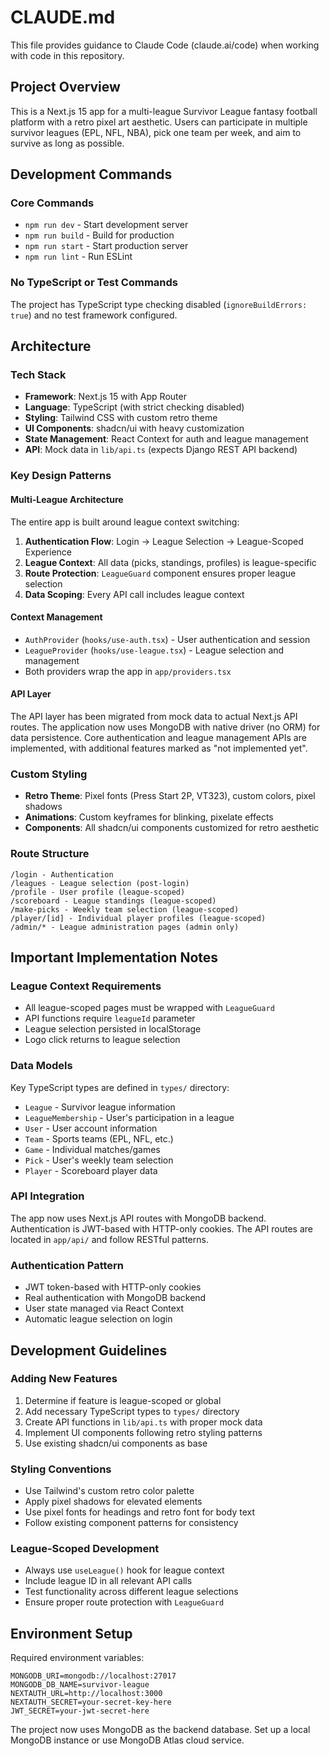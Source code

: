 # CLAUDE.md

This file provides guidance to Claude Code (claude.ai/code) when working with code in this repository.

## Project Overview

This is a Next.js 15 app for a multi-league Survivor League fantasy football platform with a retro pixel art aesthetic. Users can participate in multiple survivor leagues (EPL, NFL, NBA), pick one team per week, and aim to survive as long as possible.

## Development Commands

### Core Commands
- `npm run dev` - Start development server
- `npm run build` - Build for production  
- `npm run start` - Start production server
- `npm run lint` - Run ESLint

### No TypeScript or Test Commands
The project has TypeScript type checking disabled (`ignoreBuildErrors: true`) and no test framework configured.

## Architecture

### Tech Stack
- **Framework**: Next.js 15 with App Router
- **Language**: TypeScript (with strict checking disabled)
- **Styling**: Tailwind CSS with custom retro theme
- **UI Components**: shadcn/ui with heavy customization
- **State Management**: React Context for auth and league management
- **API**: Mock data in `lib/api.ts` (expects Django REST API backend)

### Key Design Patterns

#### Multi-League Architecture
The entire app is built around league context switching:

1. **Authentication Flow**: Login → League Selection → League-Scoped Experience
2. **League Context**: All data (picks, standings, profiles) is league-specific
3. **Route Protection**: `LeagueGuard` component ensures proper league selection
4. **Data Scoping**: Every API call includes league context

#### Context Management
- `AuthProvider` (`hooks/use-auth.tsx`) - User authentication and session
- `LeagueProvider` (`hooks/use-league.tsx`) - League selection and management
- Both providers wrap the app in `app/providers.tsx`

#### API Layer
The API layer has been migrated from mock data to actual Next.js API routes. The application now uses MongoDB with native driver (no ORM) for data persistence. Core authentication and league management APIs are implemented, with additional features marked as "not implemented yet".

### Custom Styling
- **Retro Theme**: Pixel fonts (Press Start 2P, VT323), custom colors, pixel shadows
- **Animations**: Custom keyframes for blinking, pixelate effects
- **Components**: All shadcn/ui components customized for retro aesthetic

### Route Structure
```
/login - Authentication
/leagues - League selection (post-login)
/profile - User profile (league-scoped)
/scoreboard - League standings (league-scoped) 
/make-picks - Weekly team selection (league-scoped)
/player/[id] - Individual player profiles (league-scoped)
/admin/* - League administration pages (admin only)
```

## Important Implementation Notes

### League Context Requirements
- All league-scoped pages must be wrapped with `LeagueGuard`
- API functions require `leagueId` parameter
- League selection persisted in localStorage
- Logo click returns to league selection

### Data Models
Key TypeScript types are defined in `types/` directory:
- `League` - Survivor league information
- `LeagueMembership` - User's participation in a league
- `User` - User account information
- `Team` - Sports teams (EPL, NFL, etc.)
- `Game` - Individual matches/games
- `Pick` - User's weekly team selection
- `Player` - Scoreboard player data

### API Integration
The app now uses Next.js API routes with MongoDB backend. Authentication is JWT-based with HTTP-only cookies. The API routes are located in `app/api/` and follow RESTful patterns.

### Authentication Pattern
- JWT token-based with HTTP-only cookies
- Real authentication with MongoDB backend
- User state managed via React Context
- Automatic league selection on login

## Development Guidelines

### Adding New Features
1. Determine if feature is league-scoped or global
2. Add necessary TypeScript types to `types/` directory
3. Create API functions in `lib/api.ts` with proper mock data
4. Implement UI components following retro styling patterns
5. Use existing shadcn/ui components as base

### Styling Conventions
- Use Tailwind's custom retro color palette
- Apply pixel shadows for elevated elements
- Use pixel fonts for headings and retro font for body text
- Follow existing component patterns for consistency

### League-Scoped Development
- Always use `useLeague()` hook for league context
- Include league ID in all relevant API calls
- Test functionality across different league selections
- Ensure proper route protection with `LeagueGuard`

## Environment Setup

Required environment variables:
```
MONGODB_URI=mongodb://localhost:27017
MONGODB_DB_NAME=survivor-league
NEXTAUTH_URL=http://localhost:3000
NEXTAUTH_SECRET=your-secret-key-here
JWT_SECRET=your-jwt-secret-here
```

The project now uses MongoDB as the backend database. Set up a local MongoDB instance or use MongoDB Atlas cloud service.
